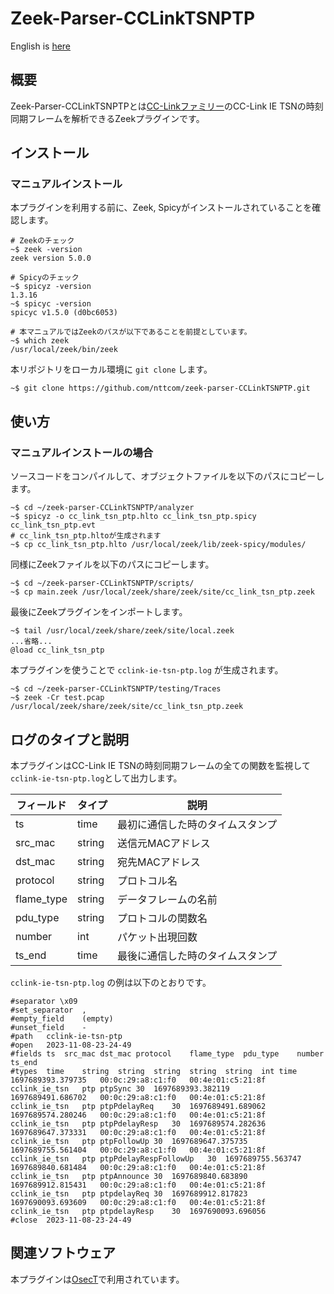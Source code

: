 # Zeek-Parser-CCLinkTSNPTP

English is [here](https://github.com/nttcom/zeek-parser-CCLinkTSNPTP/blob/main/README_en.md)

## 概要

Zeek-Parser-CCLinkTSNPTPとは[CC-Linkファミリー](https://www.cc-link.org/ja/cclink/index.html)のCC-Link IE TSNの時刻同期フレームを解析できるZeekプラグインです。

## インストール

### マニュアルインストール

本プラグインを利用する前に、Zeek, Spicyがインストールされていることを確認します。

```
# Zeekのチェック
~$ zeek -version
zeek version 5.0.0

# Spicyのチェック
~$ spicyz -version
1.3.16
~$ spicyc -version
spicyc v1.5.0 (d0bc6053)

# 本マニュアルではZeekのパスが以下であることを前提としています。
~$ which zeek
/usr/local/zeek/bin/zeek
```

本リポジトリをローカル環境に `git clone` します。

```
~$ git clone https://github.com/nttcom/zeek-parser-CCLinkTSNPTP.git
```

## 使い方

### マニュアルインストールの場合

ソースコードをコンパイルして、オブジェクトファイルを以下のパスにコピーします。

```
~$ cd ~/zeek-parser-CCLinkTSNPTP/analyzer
~$ spicyz -o cc_link_tsn_ptp.hlto cc_link_tsn_ptp.spicy cc_link_tsn_ptp.evt
# cc_link_tsn_ptp.hltoが生成されます
~$ cp cc_link_tsn_ptp.hlto /usr/local/zeek/lib/zeek-spicy/modules/
```

同様にZeekファイルを以下のパスにコピーします。

```
~$ cd ~/zeek-parser-CCLinkTSNPTP/scripts/
~$ cp main.zeek /usr/local/zeek/share/zeek/site/cc_link_tsn_ptp.zeek
```

最後にZeekプラグインをインポートします。

```
~$ tail /usr/local/zeek/share/zeek/site/local.zeek
...省略...
@load cc_link_tsn_ptp
```

本プラグインを使うことで `cclink-ie-tsn-ptp.log` が生成されます。

```
~$ cd ~/zeek-parser-CCLinkTSNPTP/testing/Traces
~$ zeek -Cr test.pcap /usr/local/zeek/share/zeek/site/cc_link_tsn_ptp.zeek
```

## ログのタイプと説明

本プラグインはCC-Link IE TSNの時刻同期フレームの全ての関数を監視して`cclink-ie-tsn-ptp.log`として出力します。

| フィールド | タイプ | 説明 |
| --- | --- | --- |
| ts | time | 最初に通信した時のタイムスタンプ |
| src_mac | string | 送信元MACアドレス |
| dst_mac | string | 宛先MACアドレス |
| protocol | string | プロトコル名 |
| flame_type | string | データフレームの名前 |
| pdu_type | string | プロトコルの関数名 |
| number | int | パケット出現回数 |
| ts_end | time | 最後に通信した時のタイムスタンプ |

`cclink-ie-tsn-ptp.log` の例は以下のとおりです。

```
#separator \x09
#set_separator	,
#empty_field	(empty)
#unset_field	-
#path	cclink-ie-tsn-ptp
#open	2023-11-08-23-24-49
#fields	ts	src_mac	dst_mac	protocol	flame_type	pdu_type	number	ts_end
#types	time	string	string	string	string	string	int	time
1697689393.379735	00:0c:29:a8:c1:f0	00:4e:01:c5:21:8f	cclink_ie_tsn	ptp	ptpSync	30	1697689393.382119
1697689491.686702	00:0c:29:a8:c1:f0	00:4e:01:c5:21:8f	cclink_ie_tsn	ptp	ptpPdelayReq	30	1697689491.689062
1697689574.280246	00:0c:29:a8:c1:f0	00:4e:01:c5:21:8f	cclink_ie_tsn	ptp	ptpPdelayResp	30	1697689574.282636
1697689647.373331	00:0c:29:a8:c1:f0	00:4e:01:c5:21:8f	cclink_ie_tsn	ptp	ptpFollowUp	30	1697689647.375735
1697689755.561404	00:0c:29:a8:c1:f0	00:4e:01:c5:21:8f	cclink_ie_tsn	ptp	ptpPdelayRespFollowUp	30	1697689755.563747
1697689840.681484	00:0c:29:a8:c1:f0	00:4e:01:c5:21:8f	cclink_ie_tsn	ptp	ptpAnnounce	30	1697689840.683890
1697689912.815431	00:0c:29:a8:c1:f0	00:4e:01:c5:21:8f	cclink_ie_tsn	ptp	ptpdelayReq	30	1697689912.817823
1697690093.693609	00:0c:29:a8:c1:f0	00:4e:01:c5:21:8f	cclink_ie_tsn	ptp	ptpdelayResp	30	1697690093.696056
#close	2023-11-08-23-24-49
```

## 関連ソフトウェア

本プラグインは[OsecT](https://github.com/nttcom/OsecT)で利用されています。
